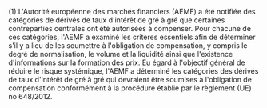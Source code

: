 (1) L'Autorité européenne des marchés financiers (AEMF) a été notifiée des catégories de dérivés de taux d'intérêt de gré à gré que certaines contreparties centrales ont été autorisées à compenser. Pour chacune de ces catégories, l'AEMF a examiné les critères essentiels afin de déterminer s'il y a lieu de les soumettre à l'obligation de compensation, y compris le degré de normalisation, le volume et la liquidité ainsi que l'existence d'informations sur la formation des prix. Eu égard à l'objectif général de réduire le risque systémique, l'AEMF a déterminé les catégories des dérivés de taux d'intérêt de gré à gré qui devraient être soumises à l'obligation de compensation conformément à la procédure établie par le règlement (UE) no 648/2012.